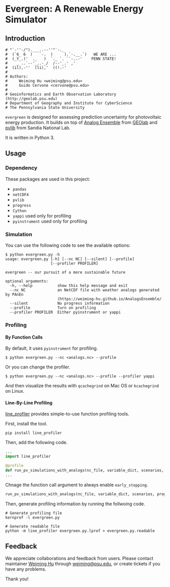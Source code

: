 # Evergreen: A Renewable Energy Simulator

## Introduction

```
# "`-''-/").___..--''"`-._
#  (`6_ 6  )   `-.  (     ).`-.__.`)   WE ARE ...
#  (_Y_.)'  ._   )  `._ `. ``-..-'    PENN STATE!
#    _ ..`--'_..-_/  /--'_.' ,'
#  (il),-''  (li),'  ((!.-'
# 
# Authors: 
#     Weiming Hu <weiming@psu.edu>
#     Guido Cervone <cervone@psu.edu>
#
# Geoinformatics and Earth Observation Laboratory (http://geolab.psu.edu)
# Department of Geography and Institute for CyberScience
# The Pennsylvania State University
```

`evergreen` is designed for assessing prediction uncertainty for photovoltaic energy production. It builds on top of [Analog Ensemble](https://weiming-hu.github.io/AnalogsEnsemble/) from [GEOlab](geoinf.psu.edu/) and [pvlib](https://pvlib-python.readthedocs.io/en/stable/) from Sandia National Lab.

It is written in Python 3.

## Usage

### Dependency

These packages are used in this project:

- `pandas`
- `netCDF4`
- `pvlib`
- `progress`
- `Cython`
- `yappi` used only for profiling
- `pyinstrument` used only for profiling

### Simulation

You can use the following code to see the available options:

```buildoutcfg
$ python evergreen.py -h
usage: evergreen.py [-h] [--nc NC] [--silent] [--profile]
                    [--profiler PROFILER]

evergreen -- our pursuit of a more sustainable future

optional arguments:
  -h, --help           show this help message and exit
  --nc NC              an NetCDF file with weather analogs generated by PAnEn
                       (https://weiming-hu.github.io/AnalogsEnsemble/
  --silent             No progress information
  --profile            Turn on profiling
  --profiler PROFILER  Either pyinstrument or yappi
```

### Profiling

#### By Function Calls

By default, it uses `pyinstrument` for profiling.

```buildoutcfg
$ python evergreen.py --nc <analogs.nc> --profile
```

Or you can change the profiler.

```buildoutcfg
$ python evergreen.py --nc <analogs.nc> --profile --profiler yappi
```

And then visualize the results with `qcachegrind` on Mac OS or `kcachegrind` on Linux.

#### Line-By-Line Profiling

[line_profiler](https://github.com/pyutils/line_profiler) provides simple-to-use function profiling tools.

First, install the tool.

```buildoutcfg
pip install line_profiler
```

Then, add the following code.

```python
...
import line_profiler

@profile
def run_pv_simulations_with_analogs(nc_file, variable_dict, scenarios, progress=True, early_stopping=False):
...
```

Chnage the function call argument to always enable `early_stopping`.

```python
run_pv_simulations_with_analogs(nc_file, variable_dict, scenarios, progress=not args.silent, early_stopping=True)
```

Then, generate profiling information by running the follwoing code.

```buildoutcfg
# Generate profiling file
kernprof -l evergreen.py

# Generate readable file
python -m line_profiler evergreen.py.lprof > evergreen.py.readable
```

## Feedback

We appreciate collaborations and feedback from users. Please contact maintainer [Weiming Hu](http://weiming.ddns.net) through [weiming@psu.edu](weiming@psu.edu), or create tickets if you have any problems.

Thank you!

